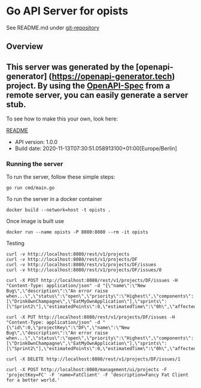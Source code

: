 # Go API Server for opists

See README.md under [git-repository](https://github.com/DevBoxFanBoy/opists)

## Overview
This server was generated by the [openapi-generator]
(https://openapi-generator.tech) project.
By using the [OpenAPI-Spec](https://github.com/OAI/OpenAPI-Specification) from a remote server, you can easily generate a server stub.  
-

To see how to make this your own, look here:

[README](https://openapi-generator.tech)

- API version: 1.0.0
- Build date: 2020-11-13T07:30:51.058913100+01:00[Europe/Berlin]

### Running the server
To run the server, follow these simple steps:

```
go run cmd/main.go
```

To run the server in a docker container
```
docker build --network=host -t opists .
```

Once image is built use
```
docker run --name opists -P 8080:8080 --rm -it opists 
```

Testing
```
curl -v http://localhost:8080/rest/v1/projects
curl -v http://localhost:8080/rest/v1/projects/DF
curl -v http://localhost:8080/rest/v1/projects/DF/issues
curl -v http://localhost:8080/rest/v1/projects/DF/issues/0

curl -X POST http://localhost:8080/rest/v1/projects/DF/issues -H  "Content-Type: application/json" -d "{\"name\":\"New Bug\",\"description\":\"An error raise when...\",\"status\":\"open\",\"priority\":\"Highest\",\"components\":[\"DrinkOwnChampagne\",\"EatMyOwnApplication\"],\"sprints\":[\"Sprint2\"],\"estimatedPoints\":0,\"estimatedTime\":\"0h\",\"affectedVersion\":\"1.2.3\",\"fixedVersion\":\"1.2.4\"}"

curl -X PUT http://localhost:8080/rest/v1/projects/DF/issues -H  "Content-Type: application/json" -d "{\"id\":0,\"projectKey\":\"DF\",\"name\":\"New Bug\",\"description\":\"An error raise when...\",\"status\":\"open\",\"priority\":\"Highest\",\"components\":[\"DrinkOwnChampagne\",\"EatMyOwnApplication\"],\"sprints\":[\"Sprint2\"],\"estimatedPoints\":0,\"estimatedTime\":\"0h\",\"affectedVersion\":\"1.2.3\",\"fixedVersion\":\"1.2.4\"}"

curl -X DELETE http://localhost:8080/rest/v1/projects/DF/issues/1

curl -X POST http://localhost:8080/management/ui/projects -F 'projectKey=FC' -F 'name=FatClient' -F 'description=Fancy Fat Client for a better world.'
```
